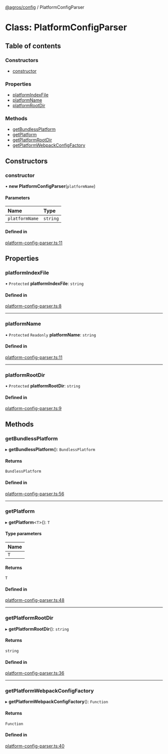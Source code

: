 [@agros/config](../index.md) / PlatformConfigParser

# Class: PlatformConfigParser

## Table of contents

### Constructors

- [constructor](PlatformConfigParser.md#constructor)

### Properties

- [platformIndexFile](PlatformConfigParser.md#platformindexfile)
- [platformName](PlatformConfigParser.md#platformname)
- [platformRootDir](PlatformConfigParser.md#platformrootdir)

### Methods

- [getBundlessPlatform](PlatformConfigParser.md#getbundlessplatform)
- [getPlatform](PlatformConfigParser.md#getplatform)
- [getPlatformRootDir](PlatformConfigParser.md#getplatformrootdir)
- [getPlatformWebpackConfigFactory](PlatformConfigParser.md#getplatformwebpackconfigfactory)

## Constructors

### <a id="constructor" name="constructor"></a> constructor

• **new PlatformConfigParser**(`platformName`)

#### Parameters

| Name | Type |
| :------ | :------ |
| `platformName` | `string` |

#### Defined in

[platform-config-parser.ts:11](https://github.com/agrosjs/agros/blob/e90e8df/packages/agros-config/src/platform-config-parser.ts#L11)

## Properties

### <a id="platformindexfile" name="platformindexfile"></a> platformIndexFile

• `Protected` **platformIndexFile**: `string`

#### Defined in

[platform-config-parser.ts:8](https://github.com/agrosjs/agros/blob/e90e8df/packages/agros-config/src/platform-config-parser.ts#L8)

___

### <a id="platformname" name="platformname"></a> platformName

• `Protected` `Readonly` **platformName**: `string`

#### Defined in

[platform-config-parser.ts:11](https://github.com/agrosjs/agros/blob/e90e8df/packages/agros-config/src/platform-config-parser.ts#L11)

___

### <a id="platformrootdir" name="platformrootdir"></a> platformRootDir

• `Protected` **platformRootDir**: `string`

#### Defined in

[platform-config-parser.ts:9](https://github.com/agrosjs/agros/blob/e90e8df/packages/agros-config/src/platform-config-parser.ts#L9)

## Methods

### <a id="getbundlessplatform" name="getbundlessplatform"></a> getBundlessPlatform

▸ **getBundlessPlatform**(): `BundlessPlatform`

#### Returns

`BundlessPlatform`

#### Defined in

[platform-config-parser.ts:56](https://github.com/agrosjs/agros/blob/e90e8df/packages/agros-config/src/platform-config-parser.ts#L56)

___

### <a id="getplatform" name="getplatform"></a> getPlatform

▸ **getPlatform**<`T`\>(): `T`

#### Type parameters

| Name |
| :------ |
| `T` |

#### Returns

`T`

#### Defined in

[platform-config-parser.ts:48](https://github.com/agrosjs/agros/blob/e90e8df/packages/agros-config/src/platform-config-parser.ts#L48)

___

### <a id="getplatformrootdir" name="getplatformrootdir"></a> getPlatformRootDir

▸ **getPlatformRootDir**(): `string`

#### Returns

`string`

#### Defined in

[platform-config-parser.ts:36](https://github.com/agrosjs/agros/blob/e90e8df/packages/agros-config/src/platform-config-parser.ts#L36)

___

### <a id="getplatformwebpackconfigfactory" name="getplatformwebpackconfigfactory"></a> getPlatformWebpackConfigFactory

▸ **getPlatformWebpackConfigFactory**(): `Function`

#### Returns

`Function`

#### Defined in

[platform-config-parser.ts:40](https://github.com/agrosjs/agros/blob/e90e8df/packages/agros-config/src/platform-config-parser.ts#L40)
